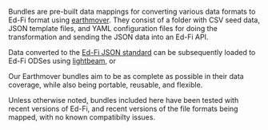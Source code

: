 Bundles are pre-built data mappings for converting various data formats to Ed-Fi format using [earthmover](https://github.com/edanalytics/earthmover). They consist of a folder with CSV seed data, JSON template files, and YAML configuration files for doing the transformation and sending the JSON data into an Ed-Fi API.

Data converted to the [Ed-Fi JSON standard](https://api.ed-fi.org/) can be subsequently 
loaded to Ed-Fi ODSes using [lightbeam](https://github.com/edanalytics/lightbeam),
or 

Our Earthmover bundles aim to be as complete as possible in their data coverage,
while also being portable, reusable, and flexible.


Unless otherwise noted, bundles included here have been tested with recent versions
of Ed-Fi, and recent versions of the file formats being mapped, with no known compatibilty issues.
